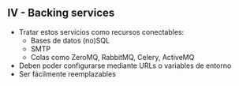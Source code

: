 ## IV - Backing services

* Tratar estos servicios como recursos conectables:
	* Bases de datos (no)SQL
	* SMTP
	* Colas como ZeroMQ, RabbitMQ, Celery, ActiveMQ
* Deben poder configurarse mediante URLs o variables de entorno
* Ser fácilmente reemplazables
